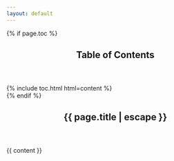 ```yaml
---
layout: default
---
```

{% if page.toc %}
  <aside class="toc-sidebar sidebar">
    <header>
      <h2 class="accordion-header">
          Table of Contents
      </h2>
    </header>
    <div class="toc-content">
    {% include toc.html html=content %}
    </div>
  </aside>
{% endif %}

<article class="post-single content">

  <header class="page-header">
    <h1>{{ page.title | escape }}</h1>
  </header>

  <section>
    {{ content }}
  </section>

</article>
